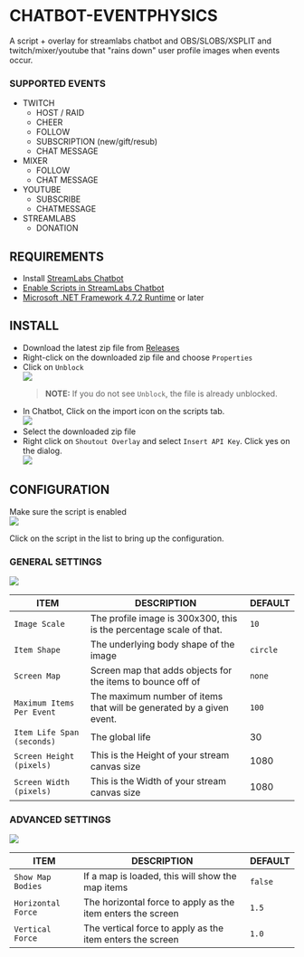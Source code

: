 <!-- https://imgur.com/a/2wtlAkL -->

# CHATBOT-EVENTPHYSICS

A script + overlay for streamlabs chatbot and OBS/SLOBS/XSPLIT and twitch/mixer/youtube that "rains down" user profile images when events occur.

### SUPPORTED EVENTS

- TWITCH
  - HOST / RAID
  - CHEER
  - FOLLOW
  - SUBSCRIPTION (new/gift/resub)
  - CHAT MESSAGE
- MIXER
  - FOLLOW
  - CHAT MESSAGE
- YOUTUBE
  - SUBSCRIBE
  - CHATMESSAGE
- STREAMLABS
  - DONATION


## REQUIREMENTS

- Install [StreamLabs Chatbot](https://streamlabs.com/chatbot)
- [Enable Scripts in StreamLabs Chatbot](https://github.com/StreamlabsSupport/Streamlabs-Chatbot/wiki/Prepare-&-Import-Scripts)
- [Microsoft .NET Framework 4.7.2 Runtime](https://dotnet.microsoft.com/download/dotnet-framework/net472) or later

## INSTALL

- Download the latest zip file from [Releases](https://github.com/camalot/chatbot-shoutout/releases/latest)
- Right-click on the downloaded zip file and choose `Properties`
- Click on `Unblock`  
[![](https://i.imgur.com/vehSSn7l.png)](https://i.imgur.com/vehSSn7.png)  
  > **NOTE:** If you do not see `Unblock`, the file is already unblocked.
- In Chatbot, Click on the import icon on the scripts tab.  
  ![](https://i.imgur.com/16JjCvR.png)
- Select the downloaded zip file
- Right click on `Shoutout Overlay` and select `Insert API Key`. Click yes on the dialog.  
[![](https://i.imgur.com/AWmtHKFl.png)](https://i.imgur.com/AWmtHKF.png)  

## CONFIGURATION

Make sure the script is enabled  
[![](https://i.imgur.com/ejTRvJGl.png)](https://i.imgur.com/ejTRvJG.png)  

Click on the script in the list to bring up the configuration.

### GENERAL SETTINGS  

[![](https://i.imgur.com/SrnPnx9l.png)](https://i.imgur.com/SrnPnx9.png)  

| ITEM | DESCRIPTION | DEFAULT | 
| ---- | ----------- | ------- | 
| `Image Scale` | The profile image is 300x300, this is the percentage scale of that. | `10` |  
| `Item Shape` | The underlying body shape of the image | `circle` |  
| `Screen Map` | Screen map that adds objects for the items to bounce off of | `none` |  
| `Maximum Items Per Event` | The maximum number of items that will be generated by a given event. | `100` |  
| `Item Life Span (seconds)` | The global life | 30 |  
| `Screen Height (pixels)` | This is the Height of your stream canvas size |  1080 |  
| `Screen Width (pixels)` | This is the Width of your stream canvas size | 1080 || `CLEAR ALL ITEMS` | Removes all current items on the screen |  |  

### ADVANCED SETTINGS

[![](https://i.imgur.com/ZlJKIQOl.png)](https://i.imgur.com/ZlJKIQO.png)  

| ITEM | DESCRIPTION | DEFAULT | 
| ---- | ----------- | ------- | 
| `Show Map Bodies` | If a map is loaded, this will show the map items | `false` | 
| `Horizontal Force` | The horizontal force to apply as the item enters the screen | `1.5` | 
| `Vertical Force` | The vertical force to apply as the item enters the screen | `1.0` | 
